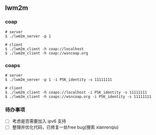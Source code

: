 
## lwm2m

### coap
```
# server
$ ./lwm2m_server -p 1

# client
$ ./lwm2m_client -h coap://localhost
$ ./lwm2m_client -h coap://wsncoap.org
```

### coaps
```
# server
$ ./lwm2m_server -p 1 -i PSK_identity -s 11111111

# client
$ ./lwm2m_client -h coaps://localhost -i PSK_identity -s 11111111
$ ./lwm2m_client -h coaps://wsncoap.org -i PSK_identity -s 11111111
```

### 待办事项
- [ ] 考虑是否需要加入 ipv6 支持
- [ ] 整理并优化代码，已修复一处free bug(搜索 xianrenqiu)